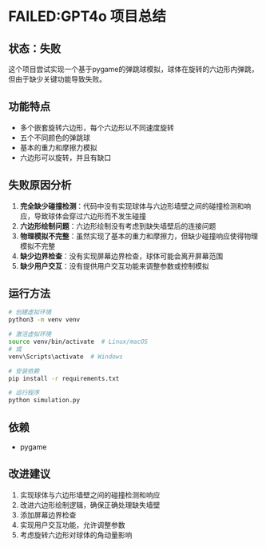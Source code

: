 # FAILED:GPT4o 项目总结

## 状态：失败

这个项目尝试实现一个基于pygame的弹跳球模拟，球体在旋转的六边形内弹跳，但由于缺少关键功能导致失败。

## 功能特点
- 多个嵌套旋转六边形，每个六边形以不同速度旋转
- 五个不同颜色的弹跳球
- 基本的重力和摩擦力模拟
- 六边形可以旋转，并且有缺口

## 失败原因分析
1. **完全缺少碰撞检测**：代码中没有实现球体与六边形墙壁之间的碰撞检测和响应，导致球体会穿过六边形而不发生碰撞
2. **六边形绘制问题**：六边形绘制没有考虑到缺失墙壁后的连接问题
3. **物理模拟不完整**：虽然实现了基本的重力和摩擦力，但缺少碰撞响应使得物理模拟不完整
4. **缺少边界检查**：没有实现屏幕边界检查，球体可能会离开屏幕范围
5. **缺少用户交互**：没有提供用户交互功能来调整参数或控制模拟

## 运行方法
```bash
# 创建虚拟环境
python3 -m venv venv

# 激活虚拟环境
source venv/bin/activate  # Linux/macOS
# 或
venv\Scripts\activate  # Windows

# 安装依赖
pip install -r requirements.txt

# 运行程序
python simulation.py
```

## 依赖
- pygame

## 改进建议
1. 实现球体与六边形墙壁之间的碰撞检测和响应
2. 改进六边形绘制逻辑，确保正确处理缺失墙壁
3. 添加屏幕边界检查
4. 实现用户交互功能，允许调整参数
5. 考虑旋转六边形对球体的角动量影响
